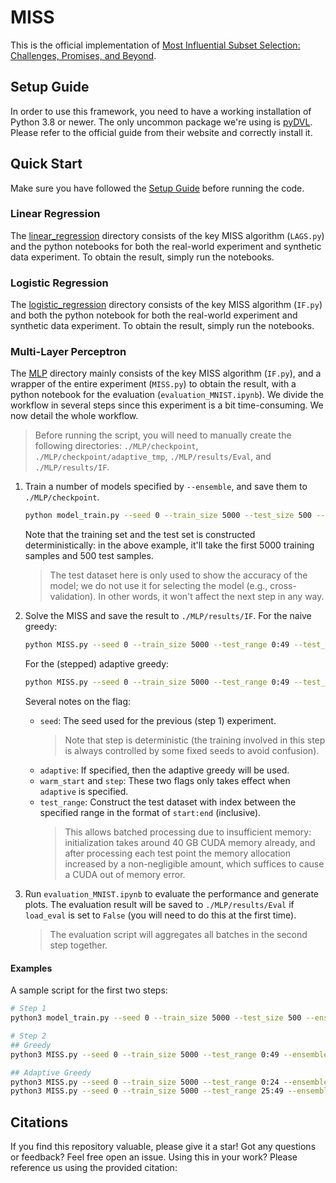 # MISS

This is the official implementation of [Most Influential Subset Selection: Challenges, Promises, and Beyond](https://arxiv.org/abs/2409.18153).

## Setup Guide

In order to use this framework, you need to have a working installation of Python 3.8 or newer. The only uncommon package we're using is [pyDVL](https://pydvl.org/devel/). Please refer to the official guide from their website and correctly install it.

## Quick Start

Make sure you have followed the [Setup Guide](#setup-guide) before running the code.

### Linear Regression

The [linear_regression](linear_regression) directory consists of the key MISS algorithm (`LAGS.py`) and the python notebooks for both the real-world experiment and synthetic data experiment. To obtain the result, simply run the notebooks.

### Logistic Regression

The [logistic_regression](logistic_regression) directory consists of the key MISS algorithm (`IF.py`) and both the python notebook for both the real-world experiment and synthetic data experiment. To obtain the result, simply run the notebooks.

### Multi-Layer Perceptron

The [MLP](MLP) directory mainly consists of the key MISS algorithm (`IF.py`), and a wrapper of the entire experiment (`MISS.py`) to obtain the result, with a python notebook for the evaluation (`evaluation_MNIST.ipynb`). We divide the workflow in several steps since this experiment is a bit time-consuming. We now detail the whole workflow.

>Before running the script, you will need to manually create the following directories: `./MLP/checkpoint`, `./MLP/checkpoint/adaptive_tmp`, `./MLP/results/Eval`, and `./MLP/results/IF`.

1. Train a number of models specified by `--ensemble`, and save them to `./MLP/checkpoint`.

	```bash
	python model_train.py --seed 0 --train_size 5000 --test_size 500 --ensemble 5
	```

	Note that the training set and the test set is constructed deterministically: in the above example, it'll take the first 5000 training samples and 500 test samples.

	>The test dataset here is only used to show the accuracy of the model; we do not use it for selecting the model (e.g., cross-validation). In other words, it won't affect the next step in any way.
2. Solve the MISS and save the result to `./MLP/results/IF`. For the naive greedy:

	```bash
	python MISS.py --seed 0 --train_size 5000 --test_range 0:49 --test_start_idx 0 --ensemble 5 --k 50
	```

	For the (stepped) adaptive greedy:

	```bash
	python MISS.py --seed 0 --train_size 5000 --test_range 0:49 --test_start_idx 0 --ensemble 5 --k 50 --adaptive --warm_start --step 5
	```

	Several notes on the flag:
	- `seed`: The seed used for the previous (step 1) experiment.
		>Note that step is deterministic (the training involved in this step is always controlled by some fixed seeds to avoid confusion).
	- `adaptive`: If specified, then the adaptive greedy will be used.
	- `warm_start` and `step`: These two flags only takes effect when `adaptive` is specified.
	- `test_range`: Construct the test dataset with index between the specified range in the format of `start:end` (inclusive).
		>This allows batched processing due to insufficient memory: initialization takes around 40 GB CUDA memory already, and after processing each test point the memory allocation increased by a non-negligible amount, which suffices to cause a CUDA out of memory error.
3. Run `evaluation_MNIST.ipynb` to evaluate the performance and generate plots. The evaluation result will be saved to `./MLP/results/Eval` if `load_eval` is set to `False` (you will need to do this at the first time).
	>The evaluation script will aggregates all batches in the second step together.

#### Examples

A sample script for the first two steps:

```bash
# Step 1
python3 model_train.py --seed 0 --train_size 5000 --test_size 500 --ensemble 5

# Step 2
## Greedy
python3 MISS.py --seed 0 --train_size 5000 --test_range 0:49 --ensemble 5 --k 50

## Adaptive Greedy
python3 MISS.py --seed 0 --train_size 5000 --test_range 0:24 --ensemble 5 --k 50 --adaptive --warm_start --step 5
python3 MISS.py --seed 0 --train_size 5000 --test_range 25:49 --ensemble 5 --k 50 --adaptive --warm_start --step 5
```

## Citations

If you find this repository valuable, please give it a star! Got any questions or feedback? Feel free open an issue. Using this in your work? Please reference us using the provided citation:

